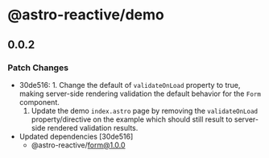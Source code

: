 # @astro-reactive/demo

## 0.0.2

### Patch Changes

- 30de516: 1. Change the default of `validateOnLoad` property to true, making server-side rendering validation the default behavior for the `Form` component.
  1. Update the demo `index.astro` page by removing the `validateOnLoad` property/directive on the example which should still result to server-side rendered validation results.
- Updated dependencies [30de516]
  - @astro-reactive/form@1.0.0
